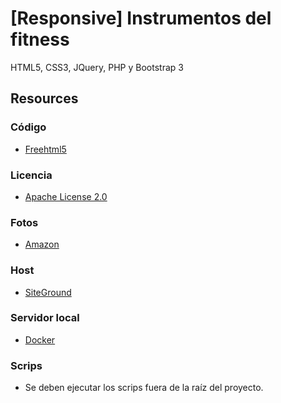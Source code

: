 # [Responsive] Instrumentos del fitness

HTML5, CSS3, JQuery, PHP y Bootstrap 3

## Resources

### Código

- [Freehtml5](http://freehtml5.co/)

### Licencia 

- [Apache License 2.0](https://www.apache.org/licenses/LICENSE-2.0)

### Fotos

- [Amazon](https://www.amazon.es/)

### Host

- [SiteGround](https://my.siteground.com/)

### Servidor local

- [Docker](https://www.docker.com/)

### Scrips

- Se deben ejecutar los scrips fuera de la raíz del proyecto.